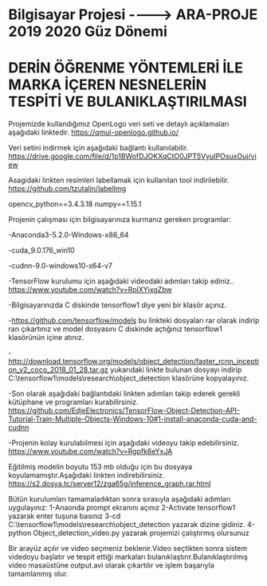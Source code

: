 # Bilgisayar Projesi ---->  ARA-PROJE  2019 2020 Güz Dönemi
# DERİN ÖĞRENME YÖNTEMLERİ İLE MARKA İÇEREN NESNELERİN TESPİTİ VE BULANIKLAŞTIRILMASI

Projemizde kullandığımız OpenLogo veri seti ve detaylı açıklamaları aşağıdaki linktedir.
	https://qmul-openlogo.github.io/

Veri setini indirmek için aşağıdaki bağlantı kullanılabilir.
	https://drive.google.com/file/d/1p1BWofDJOKXqCtO0JPT5VyuIPOsuxOuj/view
  
  Asagidaki linkten resimleri labellamak için kullanilan tool indirilebilir.
https://github.com/tzutalin/labelImg

opencv_python==3.4.3.18
numpy==1.15.1


Projenin çalışması için bilgisayarınıza kurmanız gereken programlar:

-Anaconda3-5.2.0-Windows-x86_64

-cuda_9.0.176_win10

-cudnn-9.0-windows10-x64-v7

-TensorFlow kurulumu için aşağıdaki videodaki adımları takip ediniz..
https://www.youtube.com/watch?v=RplXYjxgZbw

-Bilgisayarınızda C diskinde tensorflow1 diye yeni bir klasör açınız.

-https://github.com/tensorflow/models bu linkteki dosyaları rar olarak indirip rarı çıkartınız ve model
dosyasını C diskinde açtığınız tensorflow1 klasörünün içine atınız.

-http://download.tensorflow.org/models/object_detection/faster_rcnn_inception_v2_coco_2018_01_28.tar.gz
yukarıdaki linkte bulunan dosyayı indirip C:\tensorflow1\models\research\object_detection klasörüne kopyalayınız.

-Son olarak aşağıdaki bağlantıdaki linkten adımları takip ederek gerekli kütüphane ve programları kurabilirsiniz.
https://github.com/EdjeElectronics/TensorFlow-Object-Detection-API-Tutorial-Train-Multiple-Objects-Windows-10#1-install-anaconda-cuda-and-cudnn

-Projenin kolay kurulabilmesi için aşağıdaki videoyu takip edebilirsiniz.
https://www.youtube.com/watch?v=Rgpfk6eYxJA

Eğitilmiş modelin boyutu 153 mb olduğu için bu dosyaya koyulamamıştır.Aşağıdaki linkten indirebilirsiniz.
https://s2.dosya.tc/server12/zga65g/inference_graph.rar.html

Bütün kurulumları tamamaladıktan sonra sırasıyla aşağıdaki adımları uygulayınız:
1-Anaonda prompt ekranını açınız
2-Activate tensorflow1 yazarak enter tuşuna basınız
3-cd C:\tensorflow1\models\research\object_detection yazarak dizine gidiniz.
4-python Object_detection_video.py yazarak projemizi çalıştırmış olursunuz

Bir arayüz açılır ve video seçmeniz beklenir.Video seçtikten sonra sistem videdoyu başlatır ve tespit ettiği markaları bulanıklaştırır.Bulanıklaştırılmış video
masaüstüne output.avi olarak çıkartılır ve işlem başarıyla tamamlanmış olur.
